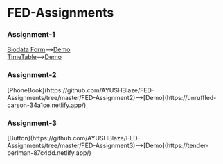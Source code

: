 # FED-Assignments

<h3>Assignment-1</h3>

[Biodata Form](https://github.com/AYUSHBlaze/FED-Assignments/blob/master/FED-Assignment1/biodata.html)-->[Demo](https://nifty-yonath-ddad82.netlify.app/)    <br>
[TimeTable](https://github.com/AYUSHBlaze/FED-Assignments/blob/master/FED-Assignment1/timetable.html)-->[Demo](https://infallible-booth-d575f7.netlify.app/)         <br>





<h3>Assignment-2</h3>
[PhoneBook](https://github.com/AYUSHBlaze/FED-Assignments/tree/master/FED-Assignment2)-->[Demo](https://unruffled-carson-34a1ce.netlify.app/)         <br>


<h3>Assignment-3</h3>
[Button](https://github.com/AYUSHBlaze/FED-Assignments/tree/master/FED-Assignment3)-->[Demo](https://tender-perlman-87c4dd.netlify.app/)    <br>
